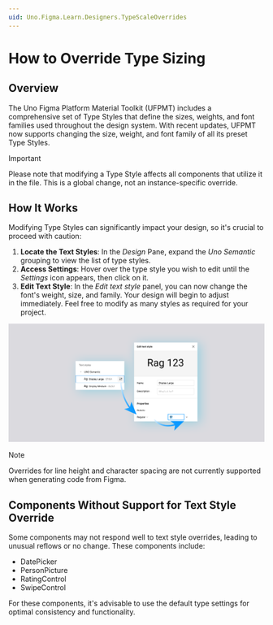```yaml
---
uid: Uno.Figma.Learn.Designers.TypeScaleOverrides
---
```


# How to Override Type Sizing

## Overview

The Uno Figma Platform Material Toolkit (UFPMT) includes a comprehensive set of Type Styles that define the sizes, weights, and font families used throughout the design system. With recent updates, UFPMT now supports changing the size, weight, and font family of all its preset Type Styles.

> [!IMPORTANT]
> Please note that modifying a Type Style affects all components that utilize it in the file. This is a global change, not an instance-specific override.

## How It Works

Modifying Type Styles can significantly impact your design, so it's crucial to proceed with caution:

1. **Locate the Text Styles**: In the *Design* Pane, expand the *Uno Semantic* grouping to view the list of type styles.
2. **Access Settings**: Hover over the type style you wish to edit until the *Settings* icon appears, then click on it.
3. **Edit Text Style**: In the *Edit text style* panel, you can now change the font's weight, size, and family. Your design will begin to adjust immediately. Feel free to modify as many styles as required for your project.

![Type Style Overrides](assets/TypeStyleOverrides.png)

> [!NOTE]
> Overrides for line height and character spacing are not currently supported when generating code from Figma.

## Components Without Support for Text Style Override

Some components may not respond well to text style overrides, leading to unusual reflows or no change. These components include:

- DatePicker
- PersonPicture
- RatingControl
- SwipeControl

For these components, it's advisable to use the default type settings for optimal consistency and functionality.
